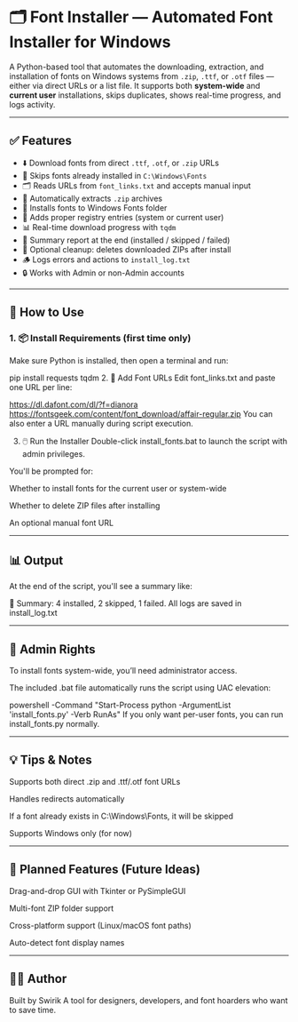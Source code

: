 # 🗂️ Font Installer — Automated Font Installer for Windows

A Python-based tool that automates the downloading, extraction, and installation of fonts on Windows systems from `.zip`, `.ttf`, or `.otf` files — either via direct URLs or a list file. It supports both **system-wide** and **current user** installations, skips duplicates, shows real-time progress, and logs activity.

---

## ✅ Features

- ⬇️ Download fonts from direct `.ttf`, `.otf`, or `.zip` URLs
- 🧠 Skips fonts already installed in `C:\Windows\Fonts`
- 🗂️ Reads URLs from `font_links.txt` and accepts manual input
- 🧵 Automatically extracts `.zip` archives
- 📝 Installs fonts to Windows Fonts folder
- 🧱 Adds proper registry entries (system or current user)
- 📊 Real-time download progress with `tqdm`
- 🧾 Summary report at the end (installed / skipped / failed)
- 🧹 Optional cleanup: deletes downloaded ZIPs after install
- 🪵 Logs errors and actions to `install_log.txt`
- 🔒 Works with Admin or non-Admin accounts

---

## 🚀 How to Use

### 1. 📦 Install Requirements (first time only)
Make sure Python is installed, then open a terminal and run:

pip install requests tqdm
2. 📝 Add Font URLs
Edit font_links.txt and paste one URL per line:

https://dl.dafont.com/dl/?f=dianora
https://fontsgeek.com/content/font_download/affair-regular.zip
You can also enter a URL manually during script execution.

3. 🖱️ Run the Installer
Double-click install_fonts.bat to launch the script with admin privileges.

You'll be prompted for:

Whether to install fonts for the current user or system-wide

Whether to delete ZIP files after installing

An optional manual font URL

---

## 📊 Output
At the end of the script, you'll see a summary like:

🎉 Summary: 4 installed, 2 skipped, 1 failed.
All logs are saved in install_log.txt

---

## 🔐 Admin Rights
To install fonts system-wide, you’ll need administrator access.

The included .bat file automatically runs the script using UAC elevation:

powershell -Command "Start-Process python -ArgumentList 'install_fonts.py' -Verb RunAs"
If you only want per-user fonts, you can run install_fonts.py normally.

---

## 💡 Tips & Notes
Supports both direct .zip and .ttf/.otf font URLs

Handles redirects automatically

If a font already exists in C:\Windows\Fonts, it will be skipped

Supports Windows only (for now)


---

## 📌 Planned Features (Future Ideas)
Drag-and-drop GUI with Tkinter or PySimpleGUI

Multi-font ZIP folder support

Cross-platform support (Linux/macOS font paths)

Auto-detect font display names

---

## 👨‍💻 Author
Built by Swirik
A tool for designers, developers, and font hoarders who want to save time.
